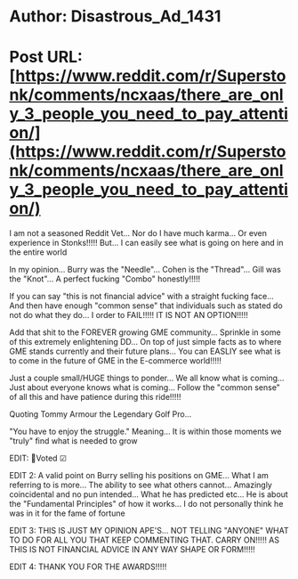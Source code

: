 # Author: Disastrous_Ad_1431
# Post URL: [https://www.reddit.com/r/Superstonk/comments/ncxaas/there_are_only_3_people_you_need_to_pay_attention/](https://www.reddit.com/r/Superstonk/comments/ncxaas/there_are_only_3_people_you_need_to_pay_attention/)


I am not a seasoned Reddit Vet... Nor do I have much karma... Or even experience in Stonks!!!!!  But... I can easily see what is going on here and in the entire world

In my opinion... Burry was the "Needle"... Cohen is the "Thread"... Gill was the "Knot"... A perfect fucking "Combo" honestly!!!!!

If you can say "this is not financial advice" with a straight fucking face... And then have enough "common sense" that individuals such as stated do not do what they do... I order to FAIL!!!!!  IT IS NOT AN OPTION!!!!!

Add that shit to the FOREVER growing GME community... Sprinkle in some of this extremely enlightening DD... On top of just simple facts as to where GME stands currently and their future plans... You can EASLIY see what is to come in the future of GME in the E-commerce world!!!!!

Just a couple small/HUGE things to ponder... We all know what is coming... Just about everyone knows what is coming... Follow the "common sense" of all this and have patience during this ride!!!!!

Quoting Tommy Armour the Legendary Golf Pro...

"You have to enjoy the struggle."  Meaning... It is within those moments we "truly" find what is needed to grow

EDIT: 🦍Voted ☑

EDIT 2: A valid point on Burry selling his positions on GME... What I am referring to is more... The ability to see what others cannot... Amazingly coincidental and no pun intended... What he has predicted etc... He is about the "Fundamental Principles" of how it works... I do not personally think he was in it for the fame of fortune

EDIT 3:  THIS IS JUST MY OPINION APE'S... NOT TELLING "ANYONE" WHAT TO DO FOR ALL YOU THAT KEEP COMMENTING THAT.  CARRY ON!!!!!  AS THIS IS NOT FINANCIAL ADVICE IN ANY WAY SHAPE OR FORM!!!!!

EDIT 4: THANK YOU FOR THE AWARDS!!!!!